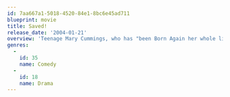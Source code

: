```yaml
---
id: 7aa667a1-5018-4520-84e1-8bc6e45ad711
blueprint: movie
title: Saved!
release_date: '2004-01-21'
overview: 'Teenage Mary Cummings, who has "been Born Again her whole life," is about to enter her senior year at American Eagle Christian High School near Baltimore with her Fundamentalist Christian friends Hilary Faye and Veronica, the three of whom have formed a girl group called the Christian Jewels. Everything seems perfect—until Mary’s "perfect Christian boyfriend" Dean tells her, as they’re swimming underwater, that he thinks he''s gay.'
genres:
  -
    id: 35
    name: Comedy
  -
    id: 18
    name: Drama
---
```

